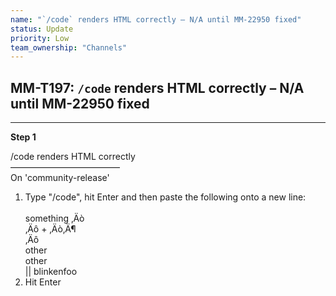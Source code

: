 ```yaml
---
name: "`/code` renders HTML correctly – N/A until MM-22950 fixed"
status: Update
priority: Low
team_ownership: "Channels"
---
```


## MM-T197: `/code` renders HTML correctly – N/A until MM-22950 fixed

---

**Step 1**

/code renders HTML correctly\
–––––––––––––––––––––––––\
On 'community-release'

1. Type "/code", hit Enter and then paste the following onto a new line:\
   \
   something ‚Äò\
   ‚Äô + ‚Äò‚Ä¶\
   ‚Äô\
   other\
   other\
   || blinkenfoo
2. Hit Enter

